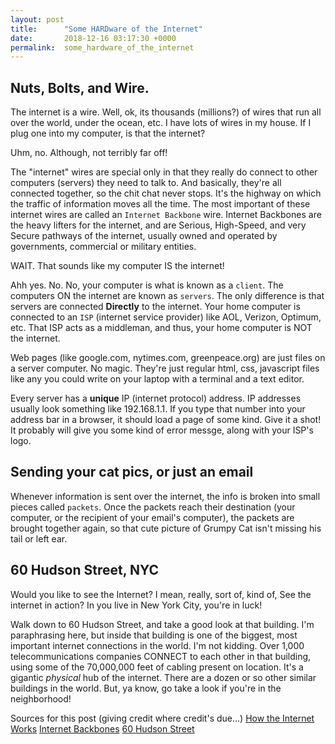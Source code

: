 ```yaml
---
layout: post
title:      "Some HARDware of the Internet"
date:       2018-12-16 03:17:30 +0000
permalink:  some_hardware_of_the_internet
---
```



## Nuts, Bolts, and Wire.
The internet is a wire.
Well, ok, its thousands (millions?) of wires that run all over the world, under the ocean, etc.
I have lots of wires in my house.  If I plug one into my computer, is that the internet?

Uhm, no.  Although, not terribly far off!

The "internet" wires are special only in that they really do connect to other computers (servers) they need to talk to.  And basically, they're all connected together, so the chit chat never stops.  It's the highway on which the traffic of information moves all the time.  The most important of these internet wires are called an `Internet Backbone` wire.  Internet Backbones are the heavy lifters for the internet, and are Serious, High-Speed, and very Secure pathways of the internet, usually owned and operated by governments, commercial or military entities.  

WAIT.  That sounds like my computer IS the internet!

Ahh yes.  No.  No, your computer is what is known as a `client`. The computers ON the internet are known as `servers`.  The only difference is that servers are connected **Directly** to the internet.  Your home computer is connected to an `ISP` (internet service provider) like AOL, Verizon, Optimum, etc.  That ISP acts as a middleman, and thus, your home computer is NOT the internet.

Web pages (like google.com, nytimes.com, greenpeace.org) are just files on a server computer.  No magic.  They're just regular html, css, javascript files like any you could write on your laptop with a terminal and a text editor.

Every server has a **unique** IP (internet protocol) address.  IP addresses usually look something like 192.168.1.1.  If you type that number into your address bar in a browser, it should load a page of some kind.  Give it a shot!  It probably will give you some kind of error messge, along with your ISP's logo.

## Sending your cat pics, or just an email
Whenever information is sent over the internet, the info is broken into small pieces called `packets`.  Once the packets reach their destination (your computer, or the recipient of your email's computer), the packets are brought together again, so that cute picture of Grumpy Cat isn't missing his tail or left ear.

## 60 Hudson Street, NYC
Would you like to see the Internet?  I mean, really, sort of, kind of, See the internet in action?
In you live in New York City, you're in luck!

Walk down to 60 Hudson Street, and take a good look at that building.  I'm paraphrasing here, but inside that building is one of the biggest, most important internet connections in the world.  I'm not kidding.  Over 1,000 telecommunications companies CONNECT to each other in that building, using some of the 70,000,000 feet of cabling present on location.  It's a gigantic *physical* hub of the internet.  There are a dozen or so other similar buildings in the world.  But, ya know, go take a look if you're in the neighborhood!





Sources for this post (giving credit where credit's due...)
[How the Internet Works](https://www.youtube.com/watch?v=7_LPdttKXPc)
[Internet Backbones](https://www.techopedia.com/definition/20115/internet-backbone)
[60 Hudson Street](https://en.wikipedia.org/wiki/60_Hudson_Street)



